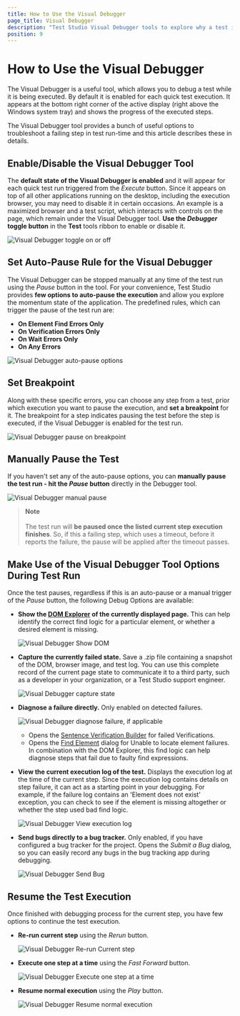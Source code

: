 ```yaml
---
title: How to Use the Visual Debugger
page_title: Visual Debugger
description: "Test Studio Visual Debugger tools to explore why a test is failing. What is the Visual Debugger in Test Studio. How to use the Visual Debugger in Test Studio"
position: 9
---
```

# How to Use the Visual Debugger

The Visual Debugger is a useful tool, which allows you to debug a test while it is being executed. By default it is enabled for each quick test execution. It appears at the bottom right corner of the active display (right above the Windows system tray) and shows the progress of the executed steps.

The Visual Debugger tool provides a bunch of useful options to troubleshoot a failing step in test run-time and this article describes these in details.

## Enable/Disable the Visual Debugger Tool

The __default state of the Visual Debugger is enabled__ and it will appear for each quick test run triggered from the _Execute_ button. Since it appears on top of all other applications running on the desktop, including the execution browser, you may need to disable it in certain occasions. An example is a maximized browser and a test script, which interacts with controls on the page, which remain under the Visual Debugger tool. __Use the _Debugger_ toggle button__ in the __Test__ tools ribbon to enable or disable it.

![Visual Debugger toggle on or off](/img/automated-tests/troubleshooting/visual-debugger/fig1.png)

## Set Auto-Pause Rule for the Visual Debugger

The Visual Debugger can be stopped manually at any time of the test run using the _Pause_ button in the tool. For your convenience, Test Studio provides __few options to auto-pause the execution__ and allow you explore the momentum state of the application. The predefined rules, which can trigger the pause of the test run are:

- __On Element Find Errors Only__
- __On Verification Errors Only__
- __On Wait Errors Only__
- __On Any Errors__

![Visual Debugger auto-pause options](/img/automated-tests/troubleshooting/visual-debugger/fig2.png)

## Set Breakpoint

Along with these specific errors, you can choose any step from a test, prior which execution you want to pause the execution, and __set a breakpoint__ for it. The breakpoint for a step indicates pausing the test before the step is executed, if the Visual Debugger is enabled for the test run.

![Visual Debugger pause on breakpoint](/img/automated-tests/troubleshooting/visual-debugger/fig3.png)

## Manually Pause the Test

If you haven't set any of the auto-pause options, you can __manually pause the test run - hit the _Pause_ button__ directly in the Debugger tool.

![Visual Debugger manual pause](/img/automated-tests/troubleshooting/visual-debugger/fig4.png)

> __Note__
><br>
><br>
>The test run will __be paused once the listed current step execution finishes__. So, if this a failing step, which uses a timeout, before it reports the failure, the pause will be applied after the timeout passes.

## Make Use of the Visual Debugger Tool Options During Test Run

Once the test pauses, regardless if this is an auto-pause or a manual trigger of the _Pause_ button, the following Debug Options are available:

* __Show the <a href="/features/elements-menu/dom-explorer" target="_blank">DOM Explorer</a> of the currently displayed page.__ This can help identify the correct find logic for a particular element, or whether a desired element is missing.

	![Visual Debugger Show DOM](/img/automated-tests/troubleshooting/visual-debugger/fig5.png)

* __Capture the currently failed state.__ Save a .zip file containing a snapshot of the DOM, browser image, and test log. You can use this complete record of the current page state to communicate it to a third party, such as a developer in your organization, or a Test Studio support engineer.

	![Visual Debugger capture state](/img/automated-tests/troubleshooting/visual-debugger/fig6.png)

* __Diagnose a failure directly.__ Only enabled on detected failures.

	![Visual Debugger diagnose failure, if applicable](/img/automated-tests/troubleshooting/visual-debugger/fig7.png)

	* Opens the <a href="/features/verifications/advanced-verification" target="_blank">Sentence Verification Builder</a> for failed Verifications.
	* Opens the <a href="/features/elements-explorer/find-element" target="_blank">Find Element</a> dialog for Unable to locate element failures. In combination with the DOM Explorer, this find logic can help diagnose steps that fail due to faulty find expressions.

* __View the current execution log of the test.__ Displays the execution log at the time of the current step. Since the execution log contains details on step failure, it can act as a starting point in your debugging. For example, if the failure log contains an 'Element does not exist' exception, you can check to see if the element is missing altogether or whether the step used bad find logic.

	![Visual Debugger View execution log](/img/automated-tests/troubleshooting/visual-debugger/fig8.png)

* __Send bugs directly to a bug tracker.__ Only enabled, if you have configured a bug tracker for the project. Opens the _Submit a Bug_ dialog, so you can easily record any bugs in the bug tracking app during debugging.

	![Visual Debugger Send Bug](/img/automated-tests/troubleshooting/visual-debugger/fig9.png)

## Resume the Test Execution

Once finished with debugging process for the current step, you have few options to continue the test execution.

* __Re-run current step__ using the _Rerun_ button.

	![Visual Debugger Re-run Current step](/img/automated-tests/troubleshooting/visual-debugger/fig10.png)

* __Execute one step at a time__ using the *Fast Forward* button.

	![Visual Debugger Execute one step at a time](/img/automated-tests/troubleshooting/visual-debugger/fig11.png)

* __Resume normal execution__ using the *Play* button.

	![Visual Debugger Resume normal execution](/img/automated-tests/troubleshooting/visual-debugger/fig12.png)
